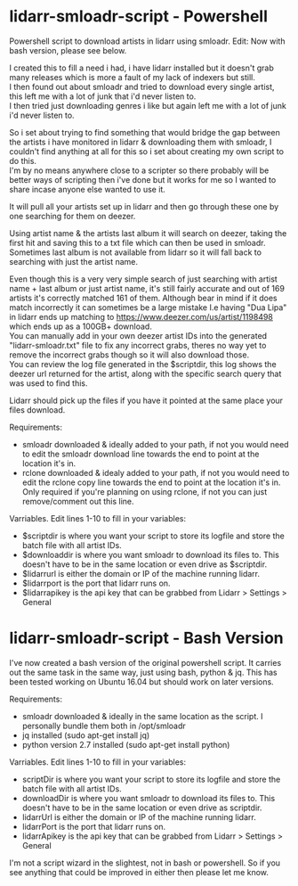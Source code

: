 # lidarr-smloadr-script - Powershell
Powershell script to download artists in lidarr using smloadr.
Edit: Now with bash version, please see below.

I created this to fill a need i had, i have lidarr installed but it doesn't grab many releases which is more a fault of my lack of indexers but still. <br>
I then found out about smloadr and tried to download every single artist, this left me with a lot of junk that i'd never listen to.<br>
I then tried just downloading genres i like but again left me with a lot of junk i'd never listen to.<br>

So i set about trying to find something that would bridge the gap between the artists i have monitored in lidarr & downloading them with smloadr, I couldn't find anything at all for this so i set about creating my own script to do this.
<br> I'm by no means anywhere close to a scripter so there probably will be better ways of scripting then i've done but it works for me so I wanted to share incase anyone else wanted to use it.

It will pull all your artists set up in lidarr and then go through these one by one searching for them on deezer.

Using artist name & the artists last album it will search on deezer, taking the first hit and saving this to a txt file which can then be used in smloadr.<br>
Sometimes last album is not available from lidarr so it will fall back to searching with just the artist name.<br>

Even though this is a very very simple search of just searching with artist name + last album or just artist name, it's still fairly accurate and out of 169 artists it's correctly matched 161 of them. Although bear in mind if it does match incorrectly it can sometimes be a large mistake I.e having "Dua Lipa" in lidarr ends up matching to https://www.deezer.com/us/artist/1198498 which ends up as a 100GB+ download.<br>
You can manually add in your own deezer artist IDs into the generated "lidarr-smloadr.txt" file to fix any incorrect grabs, theres no way yet to remove the incorrect grabs though so it will also download those.<br>
You can review the log file generated in the $scriptdir, this log shows the deezer url returned for the artist, along with the specific search query that was used to find this.<br>

Lidarr should pick up the files if you have it pointed at the same place your files download.

Requirements:
* smloadr downloaded & ideally added to your path, if not you would need to edit the smloadr download line towards the end to point at the location it's in. <br>
* rclone downloaded & idealy added to your path,  if not you would need to edit the rclone copy line towards the end to point at the location it's in. Only required if you're planning on using rclone, if not you can just remove/comment out this line.<br>

Varriables. Edit lines 1-10 to fill in your variables: <br>
* $scriptdir is where you want your script to store its logfile and store the batch file with all artist IDs.<br>
* $downloaddir is where you want smloadr to download its files to. This doesn't have to be in the same location or even drive as $scriptdir.<br>
* $lidarrurl is either the domain or IP of the machine running lidarr.<br>
* $lidarrport is the port that lidarr runs on.<br>
* $lidarrapikey is the api key that can be grabbed from Lidarr > Settings > General<br>



# lidarr-smloadr-script - Bash Version
I've now created a bash version of the original powershell script. It carries out the same task in the same way, just using bash, python & jq.
This has been tested working on Ubuntu 16.04 but should work on later versions.

Requirements:
* smloadr downloaded & ideally in the same location as the script. I personally bundle them both in /opt/smloadr <br>
* jq installed (sudo apt-get install jq)
* python version 2.7 installed (sudo apt-get install python)

Varriables. Edit lines 1-10 to fill in your variables: <br>
* scriptDir is where you want your script to store its logfile and store the batch file with all artist IDs.<br>
* downloadDir is where you want smloadr to download its files to. This doesn't have to be in the same location or even drive as scriptdir.<br>
* lidarrUrl is either the domain or IP of the machine running lidarr.<br>
* lidarrPort is the port that lidarr runs on.<br>
* lidarrApikey is the api key that can be grabbed from Lidarr > Settings > General<br>


I'm not a script wizard in the slightest, not in bash or powershell. So if you see anything that could be improved in either then please let me know.
